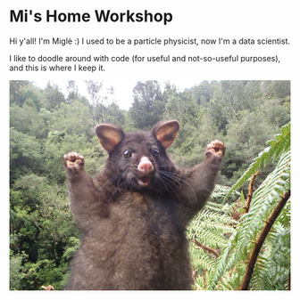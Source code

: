 # Mi's Home Workshop

Hi y'all! I'm Miglė :) I used to be a particle physicist, now I'm a data scientist.

I like to doodle around with code (for useful and not-so-useful purposes), and this is where I keep it.

![happy possum from the internet](/img/optimistic-opossum.png)